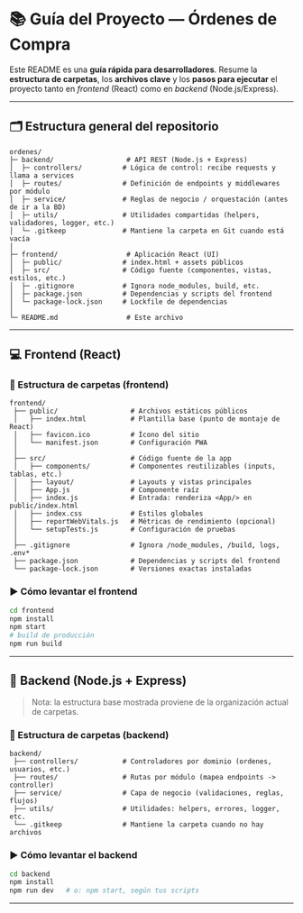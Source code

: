 # 📚 Guía del Proyecto — Órdenes de Compra

Este README es una **guía rápida para desarrolladores**. Resume la **estructura de carpetas**, los **archivos clave** y los **pasos para ejecutar** el proyecto tanto en _frontend_ (React) como en _backend_ (Node.js/Express).

---

## 🗂️ Estructura general del repositorio

```
ordenes/
├─ backend/                  # API REST (Node.js + Express)
│  ├─ controllers/          # Lógica de control: recibe requests y llama a services
│  ├─ routes/               # Definición de endpoints y middlewares por módulo
│  ├─ service/              # Reglas de negocio / orquestación (antes de ir a la BD)
│  ├─ utils/                # Utilidades compartidas (helpers, validadores, logger, etc.)
│  └─ .gitkeep              # Mantiene la carpeta en Git cuando está vacía
│
├─ frontend/                 # Aplicación React (UI)
│  ├─ public/               # index.html + assets públicos
│  ├─ src/                  # Código fuente (componentes, vistas, estilos, etc.)
│  ├─ .gitignore            # Ignora node_modules, build, etc.
│  ├─ package.json          # Dependencias y scripts del frontend
│  └─ package-lock.json     # Lockfile de dependencias
│
└─ README.md                 # Este archivo
```

---

## 💻 Frontend (React)

### 📁 Estructura de carpetas (frontend)
```
frontend/
 ├── public/                  # Archivos estáticos públicos
 │   ├── index.html           # Plantilla base (punto de montaje de React)
 │   ├── favicon.ico          # Ícono del sitio
 │   └── manifest.json        # Configuración PWA
 │
 ├── src/                     # Código fuente de la app
 │   ├── components/          # Componentes reutilizables (inputs, tablas, etc.)
 │   ├── layout/              # Layouts y vistas principales
 │   ├── App.js               # Componente raíz
 │   ├── index.js             # Entrada: renderiza <App/> en public/index.html
 │   ├── index.css            # Estilos globales
 │   ├── reportWebVitals.js   # Métricas de rendimiento (opcional)
 │   └── setupTests.js        # Configuración de pruebas
 │
 ├── .gitignore               # Ignora /node_modules, /build, logs, .env*
 ├── package.json             # Dependencias y scripts del frontend
 └── package-lock.json        # Versiones exactas instaladas
```

### ▶️ Cómo levantar el frontend
```bash
cd frontend
npm install
npm start
# build de producción
npm run build
```

---

## 🔧 Backend (Node.js + Express)

> Nota: la estructura base mostrada proviene de la organización actual de carpetas.

### 📁 Estructura de carpetas (backend)
```
backend/
 ├── controllers/           # Controladores por dominio (ordenes, usuarios, etc.)
 ├── routes/                # Rutas por módulo (mapea endpoints -> controller)
 ├── service/               # Capa de negocio (validaciones, reglas, flujos)
 ├── utils/                 # Utilidades: helpers, errores, logger, etc.
 └── .gitkeep               # Mantiene la carpeta cuando no hay archivos
```

### ▶️ Cómo levantar el backend
```bash
cd backend
npm install
npm run dev   # o: npm start, según tus scripts
```
---
